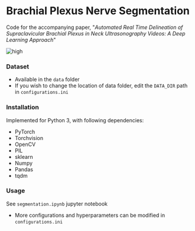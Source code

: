 # Brachial Plexus Nerve Segmentation

Code for the accompanying paper, "*Automated Real Time Delineation of Supraclavicular Brachial Plexus in Neck Ultrasonography Videos: A Deep Learning Approach*" 

![high](https://github.com/abhi25t/nerve_segmentation/blob/main/other/high_gain.gif)

### Dataset
- Available in the `data` folder
- If you wish to change the location of data folder, edit the `DATA_DIR` path in `configurations.ini`

### Installation
Implemented for Python 3, with following dependencies:
- PyTorch
- Torchvision
- OpenCV
- PIL
- sklearn
- Numpy
- Pandas
- tqdm

### Usage
See `segmentation.ipynb` jupyter notebook
- More configurations and hyperparameters can be modified in `configurations.ini` 
